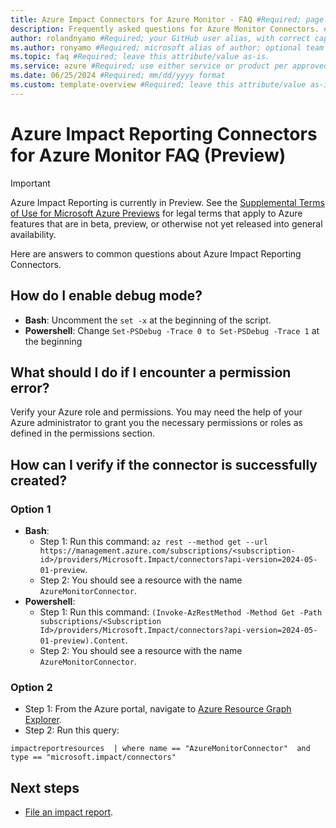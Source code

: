 ```yaml
---
title: Azure Impact Connectors for Azure Monitor - FAQ #Required; page title is displayed in search results. Include the brand.
description: Frequently asked questions for Azure Monitor Connectors. #Required; article description that is displayed in search results. 
author: rolandnyamo #Required; your GitHub user alias, with correct capitalization.
ms.author: ronyamo #Required; microsoft alias of author; optional team alias.
ms.topic: faq #Required; leave this attribute/value as-is.
ms.service: azure #Required; use either service or product per approved list. 
ms.date: 06/25/2024 #Required; mm/dd/yyyy format
ms.custom: template-overview #Required; leave this attribute/value as-is.
---
```


# Azure Impact Reporting Connectors for Azure Monitor FAQ (Preview)
> [!IMPORTANT]
> Azure Impact Reporting is currently in Preview. See the [Supplemental Terms of Use for Microsoft Azure Previews](https://azure.microsoft.com/support/legal/preview-supplemental-terms/) for legal terms that apply to Azure features that are in beta, preview, or otherwise not yet released into general availability.

Here are answers to common questions about Azure Impact Reporting Connectors.

## How do I enable debug mode?

* **Bash**: Uncomment the `set -x` at the beginning of the script.
* **Powershell**: Change `Set-PSDebug -Trace 0 to Set-PSDebug -Trace 1` at the beginning

## What should I do if I encounter a permission error?

Verify your Azure role and permissions. You may need the help of your Azure administrator to grant you the necessary permissions or roles as defined in the permissions section.

## How can I verify if the connector is successfully created?
### Option 1
* **Bash**:
    * Step 1: Run this command: 
`az rest --method get --url https://management.azure.com/subscriptions/<subscription-id>/providers/Microsoft.Impact/connectors?api-version=2024-05-01-preview`.
    * Step 2: You should see a resource with the name `AzureMonitorConnector`.
* **Powershell**:
    * Step 1: Run this command: 
`(Invoke-AzRestMethod -Method Get -Path subscriptions/<Subscription Id>/providers/Microsoft.Impact/connectors?api-version=2024-05-01-preview).Content`.
    * Step 2: You should see a resource with the name `AzureMonitorConnector`.

### Option 2
* Step 1: From the Azure portal, navigate to [Azure Resource Graph Explorer](https://portal.azure.com/#view/HubsExtension/ArgQueryBlade).
* Step 2: Run this query: 
```kql
impactreportresources  | where name == "AzureMonitorConnector"  and type == "microsoft.impact/connectors"
```

## Next steps

* [File an impact report](report-vm-impact.md).
<!-- Add Impact Connectors TSG -->
<!-- - [File an impact report](report-vm-impact.md) -->